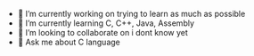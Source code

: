 - 🔭 I’m currently working on trying to learn as much as possible
- 🌱 I’m currently learning C, C++, Java, Assembly
- 👯 I’m looking to collaborate on i dont know yet
- 💬 Ask me about C language
